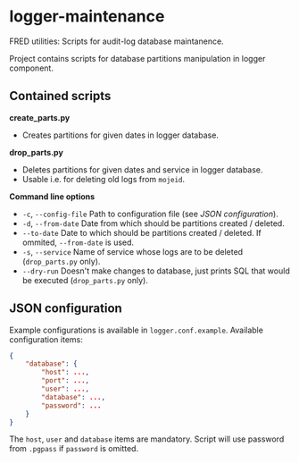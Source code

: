 # logger-maintenance

FRED utilities: Scripts for audit-log database maintanence.

Project contains scripts for database partitions manipulation in logger component.

## Contained scripts

**create_parts.py**
  * Creates partitions for given dates in logger database.

**drop_parts.py**
  * Deletes partitions for given dates and service in logger database.
  * Usable i.e. for deleting old logs from `mojeid`.

**Command line options**
  *  `-c`, `--config-file`
    Path to configuration file (see *JSON configuration*).
  * `-d`, `--from-date`
    Date from which should be partitions created / deleted.
  * `--to-date`
    Date to which should be partitions created / deleted.
    If ommited, `--from-date` is used.
  * `-s`, `--service`
    Name of service whose logs are to be deleted (`drop_parts.py` only).
  * `--dry-run`
    Doesn't make changes to database, just prints SQL that would be executed
    (`drop_parts.py` only).

## JSON configuration

Example configurations is available in `logger.conf.example`. Available 
configuration items:
```json
{
    "database": {
        "host": ...,
        "port": ...,
        "user": ...,
        "database": ...,
        "password": ...
    }
}
```
The `host`, `user` and `database` items are mandatory. Script will use
password from `.pgpass` if `password` is omitted.
